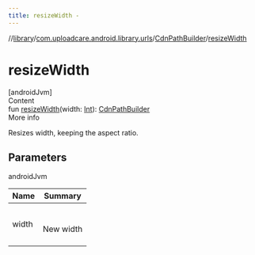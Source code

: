 ```yaml
---
title: resizeWidth -
---
```

//[library](../../index.md)/[com.uploadcare.android.library.urls](../index.md)/[CdnPathBuilder](index.md)/[resizeWidth](resize-width.md)



# resizeWidth  
[androidJvm]  
Content  
fun [resizeWidth](resize-width.md)(width: [Int](https://kotlinlang.org/api/latest/jvm/stdlib/kotlin/-int/index.html)): [CdnPathBuilder](index.md)  
More info  


Resizes width, keeping the aspect ratio.



## Parameters  
  
androidJvm  
  
|  Name|  Summary| 
|---|---|
| <a name="com.uploadcare.android.library.urls/CdnPathBuilder/resizeWidth/#kotlin.Int/PointingToDeclaration/"></a>width| <a name="com.uploadcare.android.library.urls/CdnPathBuilder/resizeWidth/#kotlin.Int/PointingToDeclaration/"></a><br><br>New width<br><br>
  
  



